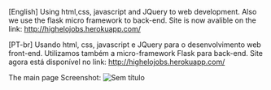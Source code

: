 [English] Using html,css, javascript and JQuery to web development. Also we use the flask micro framework to back-end. 
Site is now avalible on the link: http://highelojobs.herokuapp.com/


[PT-br] Usando html, css, javascript e JQuery para o desenvolvimento web front-end. Utilizamos também a micro-framework Flask para back-end.
Site agora está disponível no link: http://highelojobs.herokuapp.com/

The main page Screenshot: 
![Sem título](https://user-images.githubusercontent.com/77680596/160214975-4e0cdf44-44fc-4e5d-a554-1586c0f8add1.png)
